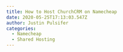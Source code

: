 ```yaml
---
title: How to Host ChurchCRM on Namecheap
date: 2020-05-25T17:13:03.547Z
author: Justin Pulsifer
categories:
  - Namecheap
  - Shared Hosting
---
```


